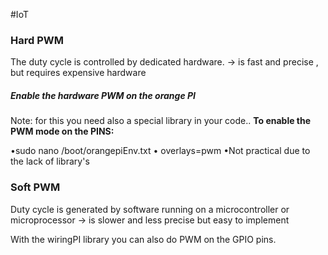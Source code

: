 #IoT
### Hard PWM
The duty cycle is controlled by dedicated hardware.
-> is fast and precise , but requires expensive hardware
##### Enable the hardware PWM on the orange PI
Note: for this you need also a special library in your code..
**To enable the PWM mode on the PINS:**

•sudo nano /boot/orangepiEnv.txt
	• overlays=pwm
	•Not practical due to the lack of library's

### Soft PWM
Duty cycle is generated by software running on a microcontroller or microprocessor
-> is slower and less precise but easy to implement

With the wiringPI library you can also do PWM on the GPIO pins.

